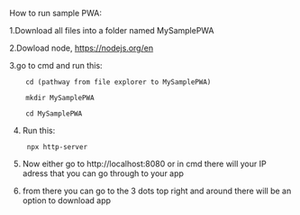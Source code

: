 How to run sample PWA:

1.Download all files into a folder named MySamplePWA

2.Dowload node, https://nodejs.org/en

3.go to cmd and run this:

        cd (pathway from file explorer to MySamplePWA)
  
        mkdir MySamplePWA
  
        cd MySamplePWA
    
4. Run this:

        npx http-server
5. Now either go to http://localhost:8080 or in cmd there will your IP adress that you can go through to your app
6. from there you can go to the 3 dots top right and around there will be an option to download app
